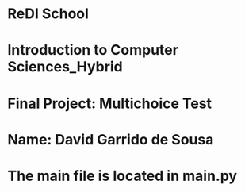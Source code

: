 # ReDI School 
# Introduction to Computer Sciences_Hybrid
# Final Project: Multichoice Test
# Name: David Garrido de Sousa
#
# The main file is located in main.py
